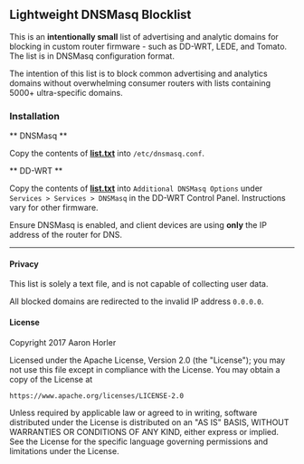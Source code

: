 ## Lightweight DNSMasq Blocklist

This is an **intentionally small** list of advertising and analytic domains for blocking in custom router firmware - such as DD-WRT, LEDE, and Tomato. The list is in DNSMasq configuration format.

The intention of this list is to block common advertising and analytics domains without overwhelming consumer routers with lists containing 5000+ ultra-specific domains.

### Installation

** DNSMasq **

Copy the contents of **[list.txt](https://raw.githubusercontent.com/aghorler/lightweight-dnsmasq-blocklist/master/list.txt)** into `/etc/dnsmasq.conf`.

** DD-WRT **

Copy the contents of **[list.txt](https://raw.githubusercontent.com/aghorler/lightweight-dnsmasq-blocklist/master/list.txt)** into `Additional DNSMasq Options` under `Services > Services > DNSMasq` in the DD-WRT Control Panel. Instructions vary for other firmware.

Ensure DNSMasq is enabled, and client devices are using **only** the IP address of the router for DNS.

---

#### Privacy

This list is solely a text file, and is not capable of collecting user data. 

All blocked domains are redirected to the invalid IP address `0.0.0.0`.

#### License

Copyright 2017 Aaron Horler

Licensed under the Apache License, Version 2.0 (the "License");
you may not use this file except in compliance with the License.
You may obtain a copy of the License at

    https://www.apache.org/licenses/LICENSE-2.0

Unless required by applicable law or agreed to in writing, software
distributed under the License is distributed on an "AS IS" BASIS,
WITHOUT WARRANTIES OR CONDITIONS OF ANY KIND, either express or implied.
See the License for the specific language governing permissions and
limitations under the License.
